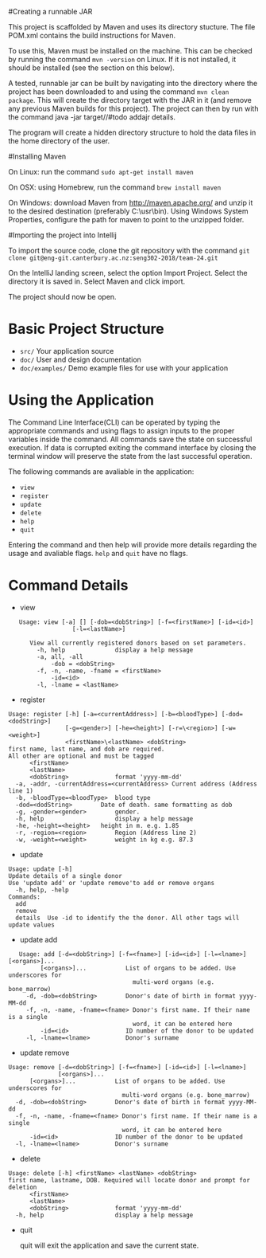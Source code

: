 #Creating a runnable JAR

This project is scaffolded by Maven and uses its directory stucture.
The file POM.xml contains the build instructions for Maven.

To use this, Maven must be installed on the machine.
This can be checked by running the command `mvn -version` on Linux.
If it is not installed, it should be installed (see the section on this below).

A tested, runnable jar can be built by navigating into the directory where the project has been downloaded to
and using the command `mvn clean package`.
This will create the directory target with the JAR in it (and remove any previous 
Maven builds for this project).
The project can then by run with the command 
java -jar target//#todo addajr details.

The program will create a hidden directory structure to hold the data files
in the home directory of the user.


#Installing Maven

On Linux: run the command `sudo apt-get install maven`

On OSX: using Homebrew, run the command `brew install maven`

On Windows: download Maven from http://maven.apache.org/
and unzip it to the desired destination (preferably C:\usr\bin).
Using Windows System Properties, configure the path for maven to point to the 
unzipped folder.


#Importing the project into Intellij

To import the source code, clone the git repository
with the command `git clone git@eng-git.canterbury.ac.nz:seng302-2018/team-24.git`


On the IntelliJ landing screen, select the option Import Project.
Select the directory it is saved in.
Select Maven and click import.


The project should now be open. 

# Basic Project Structure
 - `src/` Your application source
 - `doc/` User and design documentation
 - `doc/examples/` Demo example files for use with your application
 
# Using the Application
 
 The Command Line Interface(CLI) can be operated by typing the appropriate commands and using flags to assign 
 inputs to the proper variables inside the command. All commands save the state on successful
 execution. If data is corrupted exiting the command interface by closing the terminal window
 will preserve the state from the last successful operation. 
 
 The following commands are avaliable in the application:
   - `view`
   - `register`
   - `update`
   - `delete`
   - `help`
   - `quit`
    
Entering the command and then help will provide more details regarding the usage and avaliable flags.
`help` and `quit` have no flags.


# Command Details
- view 
 ```
    Usage: view [-a] [] [-dob=<dobString>] [-f=<firstName>] [-id=<id>]
                   [-l=<lastName>]
                   
       View all currently registered donors based on set parameters.
         -h, help              display a help message
         -a, all, -all
             -dob = <dobString>
         -f, -n, -name, -fname = <firstName>
             -id=<id>
         -l, -lname = <lastName>
  ```
         
 - register
 ```
 Usage: register [-h] [-a=<currentAddress>] [-b=<bloodType>] [-dod=<dodString>]
                 [-g=<gender>] [-he=<height>] [-r=\<region>] [-w=<weight>]
                 <firstName>\<lastName> <dobString>
 first name, last name, and dob are required. 
 All other are optional and must be tagged
       <firstName>
       <lastName>
       <dobString>             format 'yyyy-mm-dd'
   -a, -addr, -currentAddress=<currentAddress> Current address (Address line 1)
   -b, -bloodType=<bloodType>  blood type
   -dod=<dodString>        Date of death. same formatting as dob
   -g, -gender=<gender>        gender.
   -h, help                    display a help message
   -he, -height=<height>   height in m. e.g. 1.85
   -r, -region=<region>        Region (Address line 2)
   -w, -weight=<weight>        weight in kg e.g. 87.3
  ```
   
 - update
 ```
 Usage: update [-h]
 Update details of a single donor
 Use 'update add' or 'update remove'to add or remove organs
   -h, help, -help
 Commands:
   add
   remove
   details  Use -id to identify the the donor. All other tags will update values

```

- update add
 ```
    Usage: add [-d=<dobString>] [-f=<fname>] [-id=<id>] [-l=<lname>] [<organs>]...
          [<organs>]...           List of organs to be added. Use underscores for
                                    multi-word organs (e.g. bone_marrow)
      -d, -dob=<dobString>        Donor's date of birth in format yyyy-MM-dd
      -f, -n, -name, -fname=<fname> Donor's first name. If their name is a single
                                    word, it can be entered here
          -id=<id>                ID number of the donor to be updated
      -l, -lname=<lname>          Donor's surname
```
    
 - update remove
 ```
 Usage: remove [-d=<dobString>] [-f=<fname>] [-id=<id>] [-l=<lname>]
               [<organs>]...
       [<organs>]...           List of organs to be added. Use underscores for
                                 multi-word organs (e.g. bone_marrow)
   -d, -dob=<dobString>        Donor's date of birth in format yyyy-MM-dd
   -f, -n, -name, -fname=<fname> Donor's first name. If their name is a single
                                 word, it can be entered here
       -id=<id>                ID number of the donor to be updated
   -l, -lname=<lname>          Donor's surname
```

- delete
```
Usage: delete [-h] <firstName> <lastName> <dobString>
first name, lastname, DOB. Required will locate donor and prompt for deletion
      <firstName>
      <lastName>
      <dobString>             format 'yyyy-mm-dd'
  -h, help                    display a help message
```

- quit

    quit will exit the application and save the current state.
